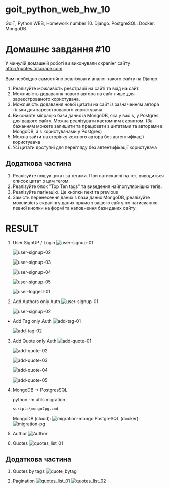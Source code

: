 # goit_python_web_hw_10
GoIT, Python WEB, Homework number 10. Django. PostgreSQL. Docker. MongoDB. 

# Домашнє завдання #10

У минулій домашній роботі ви виконували скрапінг сайту http://quotes.toscrape.com.

Вам необхідно самостійно реалізувати аналог такого сайту на Django.

1. Реалізуйте можливість реєстрації на сайті та вхід на сайт.
2. Можливість додавання нового автора на сайт лише для зареєстрованого користувача.
3. Можливість додавання нової цитати на сайт із зазначенням автора тільки для зареєстрованого користувача.
4. Виконайте міграцію бази даних із MongoDB, яка у вас є, у Postgres для вашого сайту. Можна реалізувати кастомним скриптом. (За бажанням можете залишити та працювати з цитатами та авторами в MongoDB, а з користувачами у Postgres)
5. Можна зайти на сторінку кожного автора без автентифікації користувача
6. Усі цитати доступні для перегляду без автентифікації користувача

## Додаткова частина

1. Реалізуйте пошук цитат за тегами. При натисканні на тег, виводиться список цитат з цим тегом.
2. Реалізуйте блок "Top Ten tags" та виведення найпопулярніших тегів.
3. Реалізуйте пагінацію. Це кнопки next та previous
4. Замість перенесення даних з бази даних MongoDB, реалізуйте можливість скрапінгу даних прямо з вашого сайту по натисканню певної кнопки на формі та наповнення бази даних сайту.


# RESULT

1. User SignUP / Login
    ![user-signup-01](doc/user-signup-01.png)

    ![user-signup-02](doc/user-signup-02.png)

    ![user-signup-03](doc/user-signup-03.png)

    ![user-signup-04](doc/user-signup-04.png)

    ![user-signup-05](doc/user-signup-05.png)

    ![user-logged-01](doc/user-logged-01.png)

2. Add Authors only Auth
    ![user-signup-01](doc/add_author_01.png)

    ![user-signup-02](doc/add_author_02.png)
- Add Tag only Auth
    ![add-tag-01](doc/add_tag_01.png)

    ![add-tag-02](doc/add_tag_02.png)

3. Add Quote only Auth
    ![add-quote-01](doc/add_quote_01.png)

    ![add-quote-02](doc/add_quote_02.png)

    ![add-quote-03](doc/add_quote_03.png)

    ![add-quote-04](doc/add_quote_04.png)

    ![add-quote-05](doc/add_quote_05.png)





4. MongoDB -> PostgresSQL

    python -m utils.migration

    `scripts\mongo2pg.cmd`

    MongoDB (cloud):
    ![migration-mongo](doc/migration-mongo-01.png)
    PostgreSQL (docker):
    ![migration-pg](doc/migration-pg-01.png)


5. Author
   ![Author](doc/author_01.png)
6. Quotes
    ![quotes_list_01](doc/quotes_list_01.png)

## Додаткова частина

1. Quotes by tags
    ![quote_bytag](doc/quote_bytag_list_01.png)

3. Pagination
    ![quotes_list_01](doc/quotes_list_01.png)
    ![quotes_list_02](doc/quotes_list_02.png)